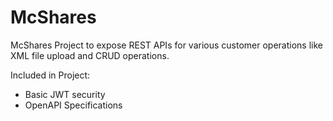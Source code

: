# McShares
McShares Project to expose REST APIs for various customer operations like XML file upload and CRUD operations.

Included in Project:
+ Basic JWT security
+ OpenAPI Specifications
